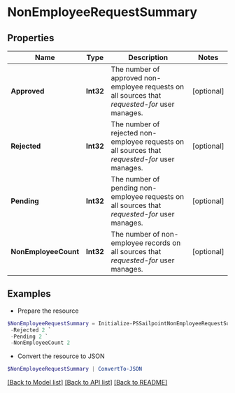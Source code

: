 # NonEmployeeRequestSummary
## Properties

Name | Type | Description | Notes
------------ | ------------- | ------------- | -------------
**Approved** | **Int32** | The number of approved non-employee requests on all sources that *requested-for* user manages. | [optional] 
**Rejected** | **Int32** | The number of rejected non-employee requests on all sources that *requested-for* user manages. | [optional] 
**Pending** | **Int32** | The number of pending non-employee requests on all sources that *requested-for* user manages. | [optional] 
**NonEmployeeCount** | **Int32** | The number of non-employee records on all sources that *requested-for* user manages. | [optional] 

## Examples

- Prepare the resource
```powershell
$NonEmployeeRequestSummary = Initialize-PSSailpointNonEmployeeRequestSummary  -Approved 2 `
 -Rejected 2 `
 -Pending 2 `
 -NonEmployeeCount 2
```

- Convert the resource to JSON
```powershell
$NonEmployeeRequestSummary | ConvertTo-JSON
```

[[Back to Model list]](../README.md#documentation-for-models) [[Back to API list]](../README.md#documentation-for-api-endpoints) [[Back to README]](../README.md)

